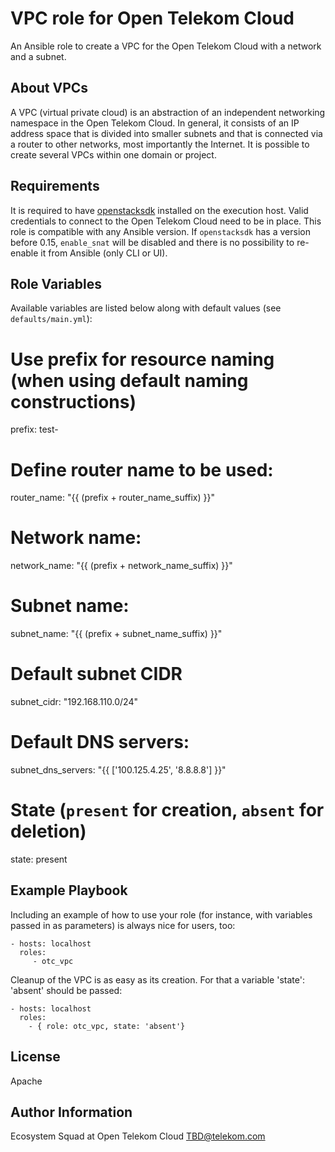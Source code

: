 VPC role for Open Telekom Cloud 
===============================

An Ansible role to create a VPC for the Open Telekom Cloud with a
network and a subnet.

About VPCs
----------

A VPC (virtual private cloud) is an abstraction of an independent
networking namespace in the Open Telekom Cloud. In general, it
consists of an IP address space that is divided into smaller subnets
and that is connected via a router to other networks, most importantly
the Internet. It is possible to create several VPCs within one domain
or project.


Requirements
------------

It is required to have
[openstacksdk](https://docs.openstack.org/openstacksdk/latest/)
installed on the execution host. Valid credentials to connect to the
Open Telekom Cloud need to be in place. This role is compatible with
any Ansible version. If `openstacksdk` has a version before 0.15,
`enable_snat` will be disabled and there is no possibility to
re-enable it from Ansible (only CLI or UI).

Role Variables
--------------

Available variables are listed below along with default values (see `defaults/main.yml`):
  # Use prefix for resource naming (when using default naming constructions)
  prefix: test-

  # Define router name to be used:
  router_name: "{{ (prefix + router_name_suffix) }}"

  # Network name:
  network_name: "{{ (prefix + network_name_suffix) }}"

  # Subnet name:
  subnet_name: "{{ (prefix + subnet_name_suffix) }}"

  # Default subnet CIDR
  subnet_cidr: "192.168.110.0/24"

  # Default DNS servers:
  subnet_dns_servers: "{{ ['100.125.4.25', '8.8.8.8'] }}"

  # State (`present` for creation, `absent` for deletion)
  state: present


Example Playbook
----------------

Including an example of how to use your role (for instance, with variables passed in as parameters) is always nice for users, too:

    - hosts: localhost
      roles:
         - otc_vpc

Cleanup of the VPC is as easy as its creation. For that a variable 'state': 'absent' should be passed:

    - hosts: localhost
      roles:
        - { role: otc_vpc, state: 'absent'}

License
-------

Apache

Author Information
------------------

Ecosystem Squad at Open Telekom Cloud <TBD@telekom.com>

